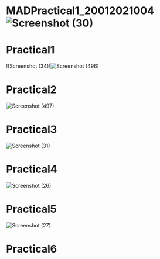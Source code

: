 # MADPractical1_20012021004![Screenshot (30)](https://user-images.githubusercontent.com/79247567/183351299-577b69ed-f06a-44c9-9433-9880e9629c41.png)
# Practical1
![Screenshot (34)]![Screenshot (496)](https://user-images.githubusercontent.com/79247567/183706846-a41dc434-005e-49d8-9f65-c4993acbf4df.png)
# Practical2
![Screenshot (497)](https://user-images.githubusercontent.com/79247567/183711943-12dc52c7-637a-4bf8-a159-9c4fff200697.png)
# Practical3
![Screenshot (31)](https://user-images.githubusercontent.com/79247567/183361064-44b94121-c48e-47c8-bc42-d814fa83c26e.png)
# Practical4
![Screenshot (26)](https://user-images.githubusercontent.com/79247567/183853791-14fef269-6ffe-4f6b-9758-4eb67576dc4b.png)
# Practical5
![Screenshot (27)](https://user-images.githubusercontent.com/79247567/183855753-ac426635-6cf8-45ba-8d9f-a12bf6718d0e.png)
# Practical6
